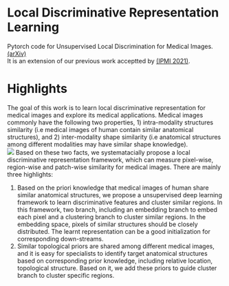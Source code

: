 # Local Discriminative Representation Learning
Pytorch code for Unsupervised Local Discrimination for Medical Images. [(arXiv)](https://arxiv.org/abs/2108.09440)  
It is an extension of our previous work acceptted by [(IPMI 2021)](https://link.springer.com/chapter/10.1007/978-3-030-78191-0_29).
# Highlights
The goal of this work is to learn local discriminative representation for medical images and explore its medical applications. Medical images commonly have the following two properties, 1) intra-modality structures similarity (i.e medical images of human contain similar anatomical structures), and 2) inter-modality shape similarity (i.e anatomical structures among different modalities may have similar shape knowledge).  
![](https://github.com/HuaiChen-1994/LDLearning/tree/main/figures/similarity.png)
Based on these two facts, we systematacially propose a local discriminative representation framework, which can measure pixel-wise, region-wise and patch-wise similarity for medical images. There are mainly three highlights:
1. Based on the priori knowledge that medical images of human share similar anatomical structures, we propose a unsupervised deep learning framework to learn discriminative features and cluster similar regions. In this framework, two branch, including an embedding branch to embed each pixel and a clustering branch to cluster similar regions. In the embedding space, pixels of similar structures should be closely distributed. The learnt representation can be a good initialization for corresponding down-streams.
2. Similar topological priors are shared among different medical images, and it is easy for specialists to identify target anatomical structures based on corresponding prior knowledge, including relative location, topological structure. Based on it, we add these priors to guide cluster branch to cluster specific regions.
